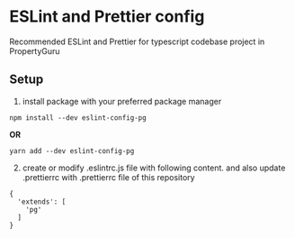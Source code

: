 # ESLint and Prettier config

Recommended ESLint and Prettier for typescript codebase project in PropertyGuru

## Setup
1. install package with your preferred package manager
``` 
npm install --dev eslint-config-pg
```
**OR**

```
yarn add --dev eslint-config-pg
```


2. create or modify .eslintrc.js file with following content. and also update .prettierrc with .prettierrc file of this repository
```
{
  'extends': [
    'pg'
  ]
}
```